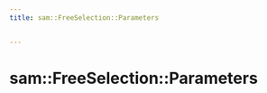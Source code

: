 ```yaml
---
title: sam::FreeSelection::Parameters


---
```


# sam::FreeSelection::Parameters









































